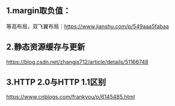 ## 1.margin取负值：
等高布局，双飞翼布局：https://www.jianshu.com/p/549aaa5fabaa
## 2.静态资源缓存与更新
https://blog.csdn.net/zhangjs712/article/details/51166748
## 3.HTTP 2.0与HTTP 1.1区别
https://www.cnblogs.com/frankyou/p/6145485.html

